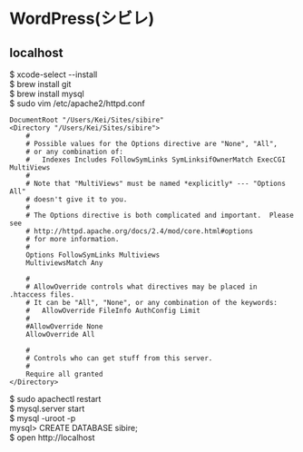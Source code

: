 # WordPress(シビレ)
## localhost
$ xcode-select --install  
$ brew install git  
$ brew install mysql  
$ sudo vim /etc/apache2/httpd.conf  

    DocumentRoot "/Users/Kei/Sites/sibire"
    <Directory "/Users/Kei/Sites/sibire">
        #
        # Possible values for the Options directive are "None", "All",
        # or any combination of:
        #   Indexes Includes FollowSymLinks SymLinksifOwnerMatch ExecCGI MultiViews
        #
        # Note that "MultiViews" must be named *explicitly* --- "Options All"
        # doesn't give it to you.
        #
        # The Options directive is both complicated and important.  Please see
        # http://httpd.apache.org/docs/2.4/mod/core.html#options
        # for more information.
        #
        Options FollowSymLinks Multiviews
        MultiviewsMatch Any

        #
        # AllowOverride controls what directives may be placed in .htaccess files.
        # It can be "All", "None", or any combination of the keywords:
        #   AllowOverride FileInfo AuthConfig Limit
        #
        #AllowOverride None
        AllowOverride All

        #
        # Controls who can get stuff from this server.
        #
        Require all granted
    </Directory>

$ sudo apachectl restart  
$ mysql.server start  
$ mysql -uroot -p  
mysql> CREATE DATABASE sibire;  
$ open http://localhost  
